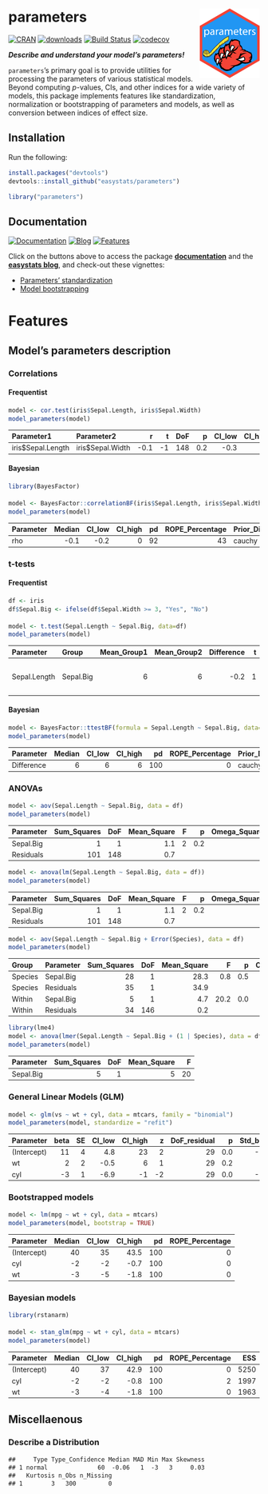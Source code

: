
# parameters <img src='man/figures/logo.png' align="right" height="139" />

[![CRAN](http://www.r-pkg.org/badges/version/parameters)](https://cran.r-project.org/package=parameters)
[![downloads](http://cranlogs.r-pkg.org/badges/parameters)](https://cran.r-project.org/package=parameters)
[![Build
Status](https://travis-ci.org/easystats/parameters.svg?branch=master)](https://travis-ci.org/easystats/parameters)
[![codecov](https://codecov.io/gh/easystats/parameters/branch/master/graph/badge.svg)](https://codecov.io/gh/easystats/parameters)

***Describe and understand your model’s parameters\!***

`parameters`’s primary goal is to provide utilities for processing the
parameters of various statistical models. Beyond computing *p*-values,
CIs, and other indices for a wide variety of models, this package
implements features like standardization, normalization or bootstrapping
of parameters and models, as well as conversion between indices of
effect size.

## Installation

Run the following:

``` r
install.packages("devtools")
devtools::install_github("easystats/parameters")
```

``` r
library("parameters")
```

## Documentation

[![Documentation](https://img.shields.io/badge/documentation-parameters-orange.svg?colorB=E91E63)](https://easystats.github.io/parameters/)
[![Blog](https://img.shields.io/badge/blog-easystats-orange.svg?colorB=FF9800)](https://easystats.github.io/blog/posts/)
[![Features](https://img.shields.io/badge/features-parameters-orange.svg?colorB=2196F3)](https://easystats.github.io/parameters/reference/index.html)

Click on the buttons above to access the package
[**documentation**](https://easystats.github.io/parameters/) and the
[**easystats blog**](https://easystats.github.io/blog/posts/), and
check-out these vignettes:

  - [Parameters’
    standardization](https://easystats.github.io/parameters/articles/standardization.html)
  - [Model
    bootstrapping](https://easystats.github.io/parameters/articles/bootstrapping.html)

# Features

## Model’s parameters description

### Correlations

#### Frequentist

``` r
model <- cor.test(iris$Sepal.Length, iris$Sepal.Width)
model_parameters(model)
```

| Parameter1        | Parameter2       |     r |   t | DoF |   p | CI\_low | CI\_high | CI\_level | Method  |
| :---------------- | :--------------- | ----: | --: | --: | --: | ------: | -------: | --------: | :------ |
| iris$Sepal.Length | iris$Sepal.Width | \-0.1 | \-1 | 148 | 0.2 |   \-0.3 |        0 |         1 | Pearson |

#### Bayesian

``` r
library(BayesFactor)

model <- BayesFactor::correlationBF(iris$Sepal.Length, iris$Sepal.Width)
model_parameters(model)
```

| Parameter | Median | CI\_low | CI\_high | pd | ROPE\_Percentage | Prior\_Distribution | Prior\_Location | Prior\_Scale |  BF |
| :-------- | -----: | ------: | -------: | -: | ---------------: | :------------------ | --------------: | -----------: | --: |
| rho       |  \-0.1 |   \-0.2 |        0 | 92 |               43 | cauchy              |               0 |          0.3 | 0.5 |

### t-tests

#### Frequentist

``` r
df <- iris
df$Sepal.Big <- ifelse(df$Sepal.Width >= 3, "Yes", "No")

model <- t.test(Sepal.Length ~ Sepal.Big, data=df)
model_parameters(model)
```

| Parameter    | Group     | Mean\_Group1 | Mean\_Group2 | Difference | t | DoF |   p | CI\_low | CI\_high | CI\_level | Method                  |
| :----------- | :-------- | -----------: | -----------: | ---------: | -: | --: | --: | ------: | -------: | --------: | :---------------------- |
| Sepal.Length | Sepal.Big |            6 |            6 |      \-0.2 | 1 | 142 | 0.2 |   \-0.1 |      0.4 |         1 | Welch Two Sample t-test |

#### Bayesian

``` r
model <- BayesFactor::ttestBF(formula = Sepal.Length ~ Sepal.Big, data=df)
model_parameters(model)
```

| Parameter  | Median | CI\_low | CI\_high |  pd | ROPE\_Percentage | Prior\_Distribution | Prior\_Location | Prior\_Scale |  BF |
| :--------- | -----: | ------: | -------: | --: | ---------------: | :------------------ | --------------: | -----------: | --: |
| Difference |      6 |       6 |        6 | 100 |                0 | cauchy              |               0 |          0.7 | 0.4 |

### ANOVAs

``` r
model <- aov(Sepal.Length ~ Sepal.Big, data = df)
model_parameters(model)
```

| Parameter | Sum\_Squares | DoF | Mean\_Square | F |   p | Omega\_Squared\_partial |
| :-------- | -----------: | --: | -----------: | -: | --: | ----------------------: |
| Sepal.Big |            1 |   1 |          1.1 | 2 | 0.2 |                       0 |
| Residuals |          101 | 148 |          0.7 |   |     |                         |

``` r
model <- anova(lm(Sepal.Length ~ Sepal.Big, data = df))
model_parameters(model)
```

| Parameter | Sum\_Squares | DoF | Mean\_Square | F |   p | Omega\_Squared\_partial |
| :-------- | -----------: | --: | -----------: | -: | --: | ----------------------: |
| Sepal.Big |            1 |   1 |          1.1 | 2 | 0.2 |                       0 |
| Residuals |          101 | 148 |          0.7 |   |     |                         |

``` r
model <- aov(Sepal.Length ~ Sepal.Big + Error(Species), data = df)
model_parameters(model)
```

| Group   | Parameter | Sum\_Squares | DoF | Mean\_Square |    F |   p | Omega\_Squared\_partial |
| :------ | :-------- | -----------: | --: | -----------: | ---: | --: | ----------------------: |
| Species | Sepal.Big |           28 |   1 |         28.3 |  0.8 | 0.5 |                       0 |
| Species | Residuals |           35 |   1 |         34.9 |      |     |                         |
| Within  | Sepal.Big |            5 |   1 |          4.7 | 20.2 | 0.0 |                       0 |
| Within  | Residuals |           34 | 146 |          0.2 |      |     |                         |

``` r
library(lme4)
model <- anova(lmer(Sepal.Length ~ Sepal.Big + (1 | Species), data = df))
model_parameters(model)
```

| Parameter | Sum\_Squares | DoF | Mean\_Square |  F |
| :-------- | -----------: | --: | -----------: | -: |
| Sepal.Big |            5 |   1 |            5 | 20 |

### General Linear Models (GLM)

``` r
model <- glm(vs ~ wt + cyl, data = mtcars, family = "binomial")
model_parameters(model, standardize = "refit")
```

| Parameter   | beta | SE | CI\_low | CI\_high |   z | DoF\_residual |   p | Std\_beta |
| :---------- | ---: | -: | ------: | -------: | --: | ------------: | --: | --------: |
| (Intercept) |   11 |  4 |     4.8 |       23 |   2 |            29 | 0.0 |     \-0.8 |
| wt          |    2 |  2 |   \-0.5 |        6 |   1 |            29 | 0.2 |       2.1 |
| cyl         |  \-3 |  1 |   \-6.9 |      \-1 | \-2 |            29 | 0.0 |     \-5.2 |

<!-- ### Mixed models -->

<!-- ```{r, warning=FALSE, message=FALSE, eval=FALSE} -->

<!-- library(lme4) -->

<!-- model <- lmer(Sepal.Width ~ Petal.Length + (1|Species), data = iris) -->

<!-- model_parameters(model, standardize = "refit") -->

<!-- ``` -->

<!-- ```{r, warning=FALSE, message=FALSE, echo=FALSE} -->

<!-- library(lme4) -->

<!-- model <- lmer(Sepal.Width ~ Petal.Length + (1|Species), data = iris) -->

<!-- knitr::kable(model_parameters(model, standardize = "refit"), digits=1) -->

<!-- ``` -->

### Bootstrapped models

``` r
model <- lm(mpg ~ wt + cyl, data = mtcars)
model_parameters(model, bootstrap = TRUE)
```

| Parameter   | Median | CI\_low | CI\_high |  pd | ROPE\_Percentage |
| :---------- | -----: | ------: | -------: | --: | ---------------: |
| (Intercept) |     40 |      35 |     43.5 | 100 |                0 |
| cyl         |    \-2 |     \-2 |    \-0.7 | 100 |                0 |
| wt          |    \-3 |     \-5 |    \-1.8 | 100 |                0 |

### Bayesian models

``` r
library(rstanarm)

model <- stan_glm(mpg ~ wt + cyl, data = mtcars)
model_parameters(model)
```

| Parameter   | Median | CI\_low | CI\_high |  pd | ROPE\_Percentage |  ESS | Rhat | Prior\_Distribution | Prior\_Location | Prior\_Scale |
| :---------- | -----: | ------: | -------: | --: | ---------------: | ---: | ---: | :------------------ | --------------: | -----------: |
| (Intercept) |     40 |      37 |     42.9 | 100 |                0 | 5250 |    1 | normal              |               0 |           60 |
| cyl         |    \-2 |     \-2 |    \-0.8 | 100 |                2 | 1997 |    1 | normal              |               0 |            8 |
| wt          |    \-3 |     \-4 |    \-1.8 | 100 |                0 | 1963 |    1 | normal              |               0 |           15 |

## Miscellaenous

### Describe a Distribution

    ##     Type Type_Confidence Median MAD Min Max Skewness
    ## 1 normal              60  -0.06   1  -3   3     0.03
    ##   Kurtosis n_Obs n_Missing
    ## 1        3   300         0

